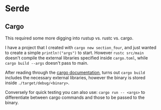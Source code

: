 # Serde

## Cargo

This required some more digging into rustup vs. rustc vs. cargo.

I have a project that I created with `cargo new section_four`, and just wanted to create a simple `println!("args")` to start.  However `rustc src/main` doesn't compile the external libraries specified inside `cargo.toml`, while `cargo build --args` doesn't pass to main.

After reading through the [cargo documentation](https://doc.rust-lang.org/1.4.0/book/hello-cargo.html), turns out `cargo build` includes the necessary external libraries, however the binary is stored inside `./target/debug/<binary>`.

Conversely for quick testing you can also use: `cargo run -- <args>` to differentiate between cargo commands and those to be passed to the binary.
